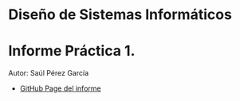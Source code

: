 # Diseño de Sistemas Informáticos
# Informe Práctica 1.

Autor: Saúl Pérez García


* [GitHub Page del informe](https://ostream07.github.io/ull-esit-inf-dsi-20-21-github-campus-experts-ostream07/)
